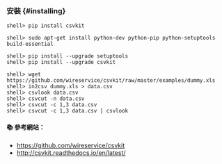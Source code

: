 ### 安裝 {#installing}

```
shell> pip install csvkit
```
```
shell> sudo apt-get install python-dev python-pip python-setuptools build-essential
```

```
shell> pip install --upgrade setuptools
shell> pip install --upgrade csvkit
```

```
shell> wget https://github.com/wireservice/csvkit/raw/master/examples/dummy.xls
shell> in2csv dummy.xls > data.csv
shell> csvlook data.csv
shell> csvcut -n data.csv
shell> csvcut -c 1,3 data.csv
shell> csvcut -c 1,3 data.csv | csvlook
```

#### :books: 參考網站：
- https://github.com/wireservice/csvkit
- http://csvkit.readthedocs.io/en/latest/

